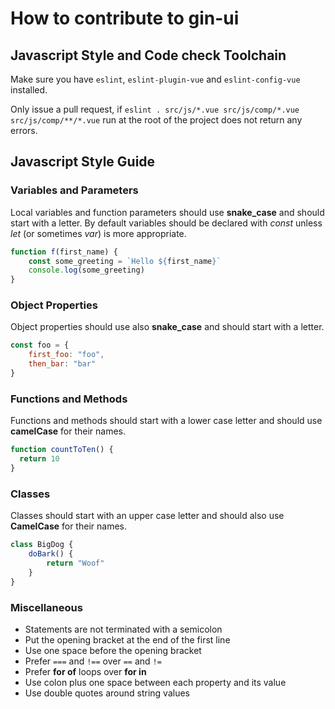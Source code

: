 # How to contribute to gin-ui

## Javascript Style and Code check Toolchain

Make sure you have `eslint`, `eslint-plugin-vue` and `eslint-config-vue` installed.

Only issue a pull request, if `eslint . src/js/*.vue src/js/comp/*.vue src/js/comp/**/*.vue` 
run at the root of the project does not return any errors.


## Javascript Style Guide

### Variables and Parameters

Local variables and function parameters should use **snake_case** and should start with a letter.
By default variables should be declared with *const* unless *let* (or sometimes *var*) is more appropriate.

```javascript
function f(first_name) {
    const some_greeting = `Hello ${first_name}`
    console.log(some_greeting)
}
```

### Object Properties

Object properties should use also **snake_case** and should start with a letter.

```javascript
const foo = {
    first_foo: "foo",
    then_bar: "bar"
}
```

### Functions and Methods

Functions and methods should start with a lower case letter and should use **camelCase** for their names.

```javascript
function countToTen() {
  return 10
}
```

### Classes

Classes should start with an upper case letter and should also use **CamelCase** for their names.

```javascript
class BigDog {
    doBark() {
        return "Woof"
    }
}
```

### Miscellaneous

* Statements are not terminated with a semicolon
* Put the opening bracket at the end of the first line
* Use one space before the opening bracket
* Prefer `===` and `!==` over `==` and `!=`
* Prefer **for of** loops over **for in**
* Use colon plus one space between each property and its value
* Use double quotes around string values
